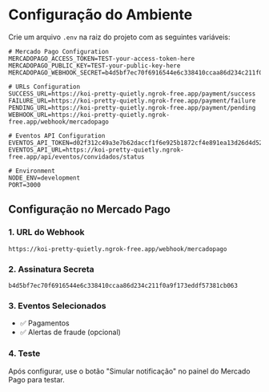 # Configuração do Ambiente

Crie um arquivo `.env` na raiz do projeto com as seguintes variáveis:

```env
# Mercado Pago Configuration
MERCADOPAGO_ACCESS_TOKEN=TEST-your-access-token-here
MERCADOPAGO_PUBLIC_KEY=TEST-your-public-key-here
MERCADOPAGO_WEBHOOK_SECRET=b4d5bf7ec70f6916544e6c338410ccaa86d234c211f0a9f173eddf57381cb063

# URLs Configuration
SUCCESS_URL=https://koi-pretty-quietly.ngrok-free.app/payment/success
FAILURE_URL=https://koi-pretty-quietly.ngrok-free.app/payment/failure
PENDING_URL=https://koi-pretty-quietly.ngrok-free.app/payment/pending
WEBHOOK_URL=https://koi-pretty-quietly.ngrok-free.app/webhook/mercadopago

# Eventos API Configuration
EVENTOS_API_TOKEN=d02f312c49a3e7b62daccf1f6e925b1872cf4e891ea13d26d4d52b86d1448579
EVENTOS_API_URL=https://koi-pretty-quietly.ngrok-free.app/api/eventos/convidados/status

# Environment
NODE_ENV=development
PORT=3000
```

## Configuração no Mercado Pago

### 1. URL do Webhook

```
https://koi-pretty-quietly.ngrok-free.app/webhook/mercadopago
```

### 2. Assinatura Secreta

```
b4d5bf7ec70f6916544e6c338410ccaa86d234c211f0a9f173eddf57381cb063
```

### 3. Eventos Selecionados

- ✅ Pagamentos
- ✅ Alertas de fraude (opcional)

### 4. Teste

Após configurar, use o botão "Simular notificação" no painel do Mercado Pago para testar.
